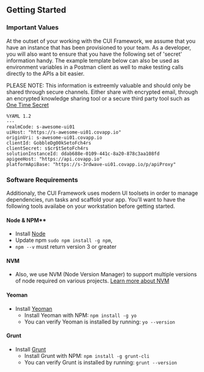 ## **Getting Started**

### **Important Values**

At the outset of your working with the CUI Framework, we assume that you have an instance that has been provisioned to your team.  As a developer, you will also want to ensure that you have the following set of 'secret' information handy.  The example template below can also be used as environment variables in a Postman client as well to make testing calls directly to the APIs a bit easier.

PLEASE NOTE:  This information is extreemly valuable and should only be shared through secure channels.  Either share with encrypted email, through an encrypted knowledge sharing tool or a secure third party tool such as [One Time Secret](https://onetimesecret.com)

```
%YAML 1.2
---
realmCode: s-awesome-ui01
uiHost: "https://s-awesome-ui01.covapp.io"
originUri: s-awesome-ui01.covapp.io
clientId: GobbleDg00kSetoFch4rs
clientSecret: s$cr$tSetoFch4rs
solutionInstanceId: ddab688e-0109-441c-8a20-878c3aa108fd
apigeeHost: "https://api.covapp.io"
platformApiBase: "https://s-3rdwave-ui01.covapp.io/p/apiProxy"
```

### **Software Requirements**

Additionaly, the CUI Framework uses modern UI toolsets in order to manage dependencies, run tasks and scaffold your app.  You'll want to have the following tools availabe on your workstation before getting started.

#### Node & NPM**

* Install [Node](https://nodejs.org/en/)
* Update npm `sudo npm install -g npm`,
* `npm --v` must return version 3 or greater

#### NVM
* Also, we use NVM (Node Version Manager) to support multiple versions of node required on various projects. [Learn more about NVM](https://github.com/creationix/nvm/blob/master/README.markdown)


#### Yeoman

* Install [Yeoman](http://yeoman.io/)
  * Install Yeoman with NPM: `npm install -g yo`
  * You can verify Yeoman is installed by running: `yo --version`


#### Grunt

* Install [Grunt](http://gruntjs.com/)
  * Install Grunt with NPM: `npm install -g grunt-cli`
  * You can verify Grunt is installed by running: `grunt --version`


